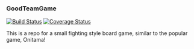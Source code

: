 ### GoodTeamGame
[![Build Status](https://travis-ci.com/cmput402-w19/assignment4tdd-goodteam.svg?branch=master)](https://travis-ci.com/cmput402-w19/assignment4tdd-goodteam)
[![Coverage Status](https://codecov.io/gh/cmput402-w19/assignment4tdd-goodteam/branch/master/graph/badge.svg)](https://codecov.io/gh/cmput402-w19/assignment4tdd-goodteam)

This is a repo for a small fighting style board game, similar to the popular game, Onitama!
